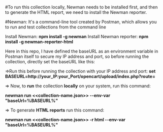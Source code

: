 #To run this collection locally, Newman needs to be installed first, and then to generate the HTML report, we need to install the Newman reporter.

#Newman: It's a command-line tool created by Postman, which allows you to run and test collections from the command line

Install Newman: **npm install -g newman** 
Install Newman reporter: **npm install -g newman-reporter-html**

Here in this repo, I have defined the baseURL as an environment variable in Postman itself to secure my IP address and port, so before running the collection, directly set the baseURL like this: 

=>Run this before running the collection with your IP address and port: **set BASEURL=http://your_IP:your_Port/opencart/upload/index.php?route=**

=> Now, to **run** the collection **locally** on your system, run this command: 

**newman run <<collection-name.json>> --env-var "baseUrl=%BASEURL%"**

=> To generate **HTML reports** run this command:

**newman run <<collection-name.json>> -r html --env-var "baseUrl=%BASEURL%"**

